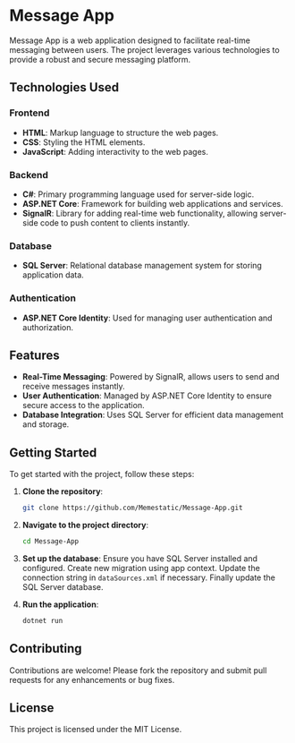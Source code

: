 # Message App

Message App is a web application designed to facilitate real-time messaging between users. The project leverages various technologies to provide a robust and secure messaging platform.

## Technologies Used

### Frontend
- **HTML**: Markup language to structure the web pages.
- **CSS**: Styling the HTML elements.
- **JavaScript**: Adding interactivity to the web pages.

### Backend
- **C#**: Primary programming language used for server-side logic.
- **ASP.NET Core**: Framework for building web applications and services.
- **SignalR**: Library for adding real-time web functionality, allowing server-side code to push content to clients instantly.

### Database
- **SQL Server**: Relational database management system for storing application data.

### Authentication
- **ASP.NET Core Identity**: Used for managing user authentication and authorization.

## Features

- **Real-Time Messaging**: Powered by SignalR, allows users to send and receive messages instantly.
- **User Authentication**: Managed by ASP.NET Core Identity to ensure secure access to the application.
- **Database Integration**: Uses SQL Server for efficient data management and storage.

## Getting Started

To get started with the project, follow these steps:

1. **Clone the repository**:
    ```bash
    git clone https://github.com/Memestatic/Message-App.git
    ```

2. **Navigate to the project directory**:
    ```bash
    cd Message-App
    ```

3. **Set up the database**:
   Ensure you have SQL Server installed and configured. Create new migration using app context.
   Update the connection string in `dataSources.xml` if necessary.
   Finally update the SQL Server database.

5. **Run the application**:
    ```bash
    dotnet run
    ```

## Contributing

Contributions are welcome! Please fork the repository and submit pull requests for any enhancements or bug fixes.

## License

This project is licensed under the MIT License.

